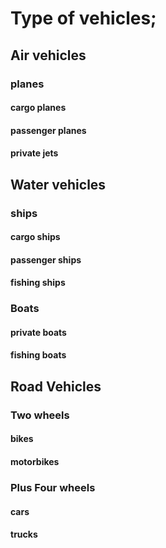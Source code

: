 # Type of vehicles;

## Air vehicles

### planes

#### cargo planes

#### passenger planes

#### private jets

## Water vehicles

### ships

#### cargo ships

#### passenger ships

#### fishing ships

### Boats

#### private boats

#### fishing boats

## Road Vehicles

### Two wheels

#### bikes

#### motorbikes

### Plus Four wheels

#### cars

#### trucks
